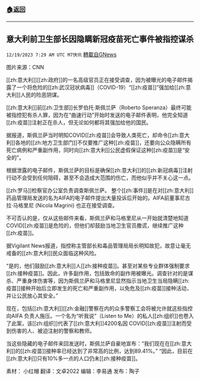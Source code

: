 ###  [:house:返回](README.md)
---


## 意大利前卫生部长因隐瞒新冠疫苗死亡事件被指控谋杀
`12/19/2023 7:29 AM UTC M7快讯` [轉載自GNews](https://gnews.org/articles/2127411)

图片来源：CNN

[[zh:意大利]][[zh:政府]]的一名高级官员正在接受调查，因为被曝光的电子邮件揭露了一个将危险的[[zh:武汉冠状病毒]]（COVID-19）“[[zh:疫苗]]”强加给[[zh:意大利]]人民的险恶阴谋。

[[zh:意大利]]前[[zh:卫生部]]长罗伯托·斯佩兰萨（Roberto Speranza）最终可能被指控犯有杀人罪，因为在“曲速行动”开始时发送的电子邮件表明，他完全知道[[zh:疫苗]]注射正在杀人，但无论如何都将其强加给他的国民。

据报道，斯佩兰萨当时明知COVID[[zh:疫苗]]会导致人类死亡，却命令[[zh:意大利]]各地的[[zh:地方卫生部门]]不仅要推广这种[[zh:疫苗]]，还要向公众隐瞒所有死亡病例和严重副作用，同时向[[zh:意大利]]公民虚假保证这种[[zh:疫苗]]是“安全的”。

根据泄露的电子邮件，斯佩兰萨的目标是确保[[zh:意大利]]的[[zh:新冠病毒]]注射行动不会受到任何阻碍，甚至不会造成大范围的伤亡，而他似乎并不关心这一点。

[[zh:罗马]]检察官办公室负责调查斯佩兰萨。 整个[[zh:事件]]是在对[[zh:意大利]]药品管理局发送的名为AIFA的电子邮件提出大量投诉后开始的。AIFA前董事尼古拉·马格里尼 (Nicola Magrini) 也正在接受调查。

不可否认的是，仅从这些邮件来看，斯佩兰萨和马格里尼从一开始就清楚地知道COVID[[zh:疫苗]]是危险的，但他们却鼓励当地卫生官员撒谎，继续推广这种[[zh:疫苗]]。

据Vigilant News报道，指控称主管部长和毒品管理局局长明知故犯，故意让毫无戒备的[[zh:意大利]]民众面临这种风险。

“是的，他们鼓励[[zh:意大利]]人[[zh:接种疫苗]]。甚至对某些专业群体强制要求[[zh:接种疫苗]]。因此，许多副作用，包括致命的副作用被曝光。调查针对的是谋杀、严重身体伤害等，因为斯佩兰萨和马格里尼显然指示当地卫生当局隐瞒[[zh:疫苗]]接种开始后立即发生的死亡和严重副作用，以免危及[[zh:疫苗]]接种活动，并让公民放心其安全。”

现在，包括[[zh:意大利]][[zh:金融]]警察在内的众多警察工会将被允许就这些指控向AIFA 负责人施压。一个名为“听我说”（Listen to Me）的私人[[zh:组织]]也卷入了此案，该[[zh:组织]]代表了[[zh:意大利]]4200名因 COVID[[zh:疫苗]]注射而受到伤害的人、被迫注射的警察和教师。

当这些隐藏的电子邮件来回发送时，斯佩兰萨自豪地宣布：“我们现在在[[zh:意大利]]的[[zh:疫苗]]接种率已经达到了非常高的比例，达到89.41%。” “因此，目前在[[zh:意大利]]只有10%多一点的人口仍未[[zh:接种疫苗]]。

         
素材： 小红帽  翻译：文卓2022  编辑：李易通  发布：陶子

